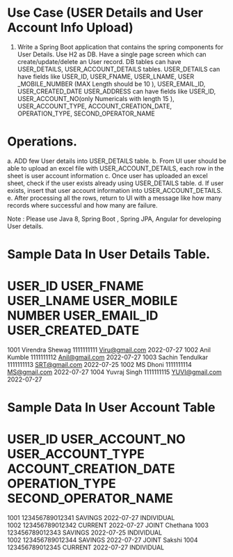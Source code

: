# Use Case (USER Details and User Account Info Upload)
1.	Write a Spring Boot application that contains the spring components for User Details. Use H2 as DB. Have a single page screen which can create/update/delete an User record. DB tables can have USER_DETAILS, USER_ACCOUNT_DETAILS tables.
USER_DETAILS can have fields like USER_ID, USER_FNAME, USER_LNAME, USER _MOBILE_NUMBER (MAX Length should be 10 ), USER_EMAIL_ID, USER_CREATED_DATE
USER_ADDRESS can have fields like USER_ID, USER_ACCOUNT_NO(only Numericals with length 15 ), USER_ACCOUNT_TYPE, ACCOUNT_CREATION_DATE, OPERATION_TYPE, SECOND_OPERATOR_NAME

# Operations.
a.	ADD few User details into USER_DETAILS table.
b.	From UI user should be able to upload an excel file with USER_ACCOUNT_DETAILS, each row in the sheet is user account information
c.	Once user has uploaded an excel sheet, check if the user exists already using USER_DETAILS table.
d.	If user exists, insert that user account information into USER_ACCOUNT_DETAILS.
e.	After processing all the rows, return to UI with a message like how many records where successful and how many are failure.

Note : Please use Java 8, Spring Boot , Spring JPA, Angular for developing User details.

# Sample Data In User Details Table.

# USER_ID	USER_FNAME	USER_LNAME	USER_MOBILE NUMBER	USER_EMAIL_ID	USER_CREATED_DATE
1001	Virendra 	Shewag	1111111111	Viru@gmail.com	2022-07-27
1002	Anil	Kumble	1111111112	Anil@gmail.com	2022-07-27
1003	Sachin	Tendulkar	1111111113	SRT@gmail.com	2022-07-25
1002	MS	Dhoni	1111111114	MS@gmail.com	2022-07-27
1004	Yuvraj	Singh	1111111115	YUVI@gmail.com	2022-07-27

# Sample Data In User Account Table

# USER_ID	USER_ACCOUNT_NO	USER_ACCOUNT_TYPE	ACCOUNT_CREATION_DATE	OPERATION_TYPE	SECOND_OPERATOR_NAME
1001	123456789012341 	SAVINGS	2022-07-27	INDIVIDUAL	
1002	123456789012342	CURRENT	2022-07-27	JOINT	Chethana
1003	123456789012343	SAVINGS	2022-07-25	INDIVIDUAL	
1002	123456789012344	SAVINGS	2022-07-27	JOINT	Sakshi
1004	123456789012345	CURRENT	2022-07-27	INDIVIDUAL	

